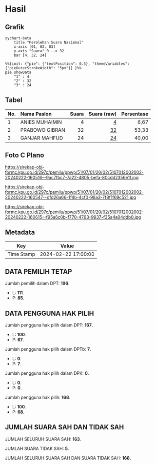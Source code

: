 # Hasil

## Grafik

```mermaid
xychart-beta
    title "Perolehan Suara Nasional"
    x-axis [01, 02, 03]
    y-axis "Suara" 0 --> 32
    bar [4, 32, 24]
```

```mermaid
%%{init: {"pie": {"textPosition": 0.5}, "themeVariables": {"pieOuterStrokeWidth": "5px"}} }%%
pie showData
    "1" : 4
    "2" : 32
    "3" : 24
```

## Tabel

| No. | Nama Paslon    | Suara | Suara (raw) | Persentase |
|:--- |:-------------- | -----:| -----------:| ----------:|
| 1   | ANIES MUHAIMIN | 4     | [4][p-1]    | 6,67       |
| 2   | PRABOWO GIBRAN | 32    | [32][p-2]   | 53,33      |
| 3   | GANJAR MAHFUD  | 24    | [24][p-3]   | 40,00      |


[p-1]: https://github.com/gigit-pemilu/pemilu-2024/blob/main/pilpres/hitung-suara/sub/51-bali/sub/07-karangasem/sub/01-rendang/sub/2002-rendang/sub/002-tps/sub/paslon-1.txt
[p-2]: https://github.com/gigit-pemilu/pemilu-2024/blob/main/pilpres/hitung-suara/sub/51-bali/sub/07-karangasem/sub/01-rendang/sub/2002-rendang/sub/002-tps/sub/paslon-2.txt
[p-3]: https://github.com/gigit-pemilu/pemilu-2024/blob/main/pilpres/hitung-suara/sub/51-bali/sub/07-karangasem/sub/01-rendang/sub/2002-rendang/sub/002-tps/sub/paslon-3.txt

## Foto C Plano

https://sirekap-obj-formc.kpu.go.id/297c/pemilu/ppwp/51/07/01/20/02/5107012002002-20240222-160516--9ac7fbc7-7a22-4805-befa-80cdd2356e1f.jpg

https://sirekap-obj-formc.kpu.go.id/297c/pemilu/ppwp/51/07/01/20/02/5107012002002-20240222-160547--dfd26a66-1f4b-4cf0-98a3-7f8f1f69c521.jpg

https://sirekap-obj-formc.kpu.go.id/297c/pemilu/ppwp/51/07/01/20/02/5107012002002-20240222-160615--f95a6c0b-f770-4763-9937-f35a4a04ddb0.jpg


## Metadata

| Key        | Value               |
| ---------- | ------------------- |
| Time Stamp | 2024-02-22 17:00:00 |


## DATA PEMILIH TETAP

Jumlah pemilih dalam DPT: **196**.
 * L: **111**.
 * P: **85**.

## DATA PENGGUNA HAK PILIH

Jumlah pengguna hak pilih dalam DPT: **167**.
 * L: **100**.
 * P: **67**.

Jumlah pengguna hak pilih dalam DPTb: **7**.
 * L: **0**.
 * P: **7**.

Jumlah pengguna hak pilih dalam DPK: **0**.
 * L: **0**.
 * P: **0**.

Jumlah pengguna hak pilih: **168**.
 * L: **100**.
 * P: **68**.

## JUMLAH SUARA SAH DAN TIDAK SAH

JUMLAH SELURUH SUARA SAH: **163**.

JUMLAH SUARA TIDAK SAH: **5**.

JUMLAH SELURUH SUARA SAH DAN SUARA TIDAK SAH: **168**.


